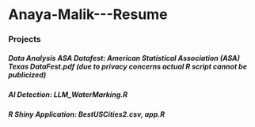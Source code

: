 # Anaya-Malik---Resume

### Projects
##### Data Analysis ASA Datafest: American Statistical Association (ASA) Texas DataFest.pdf (due to privacy concerns actual R script cannot be publicized) 
##### AI Detection: LLM_WaterMarking.R
##### R Shiny Application: BestUSCities2.csv, app.R


